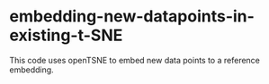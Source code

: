 # embedding-new-datapoints-in-existing-t-SNE
This code uses openTSNE to embed new data points to a reference embedding.
